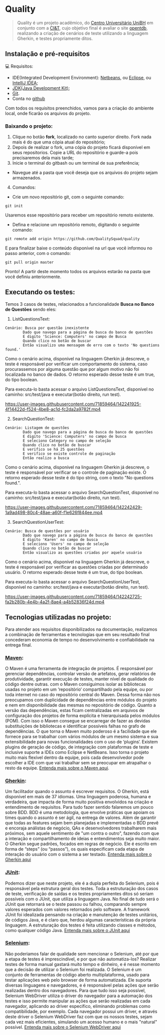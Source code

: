# **Quality**
> Quality é um projeto acadêmico, do [Centro Universitário UniBH](https://unibh.br/) em conjunto com a [CI&T](https://ciandt.com/br/pt-br/home), cujo objetivo final é avaliar o site [opentdb](https://opentdb.com), realizando a criação de cenários de teste utilizando a linguagem Gherkin, e testes propriamente ditos. 

## **Instalação e pré-requisitos**

💻 Requisitos:
* IDE(Integrated Development Environment): [Netbeans](https://netbeans.apache.org/download/index.html), ou [Eclipse](https://www.eclipse.org/downloads/), ou [IntelliJ IDEA](https://www.jetbrains.com/pt-br/idea/download/);
* [JDK(Java Development Kit)](https://www.oracle.com/java/technologies/downloads/);   
* [Git](https://git-scm.com/downloads).
* Conta no [github](https://github.com/signup?ref_cta=Sign+up&ref_loc=header+logged+out&ref_page=%2F&source=header-home)

Com todos os requisitos preenchidos, vamos para a criação do ambiente local, onde ficarão os arquivos do projeto.

### Baixando o projeto:

1. Clique no botão **fork**, localizado no canto superior direito. Fork nada mais é do que uma cópia atual do repositório;
2. Depois de realizar o fork, uma cópia do projeto ficará disponível em seus repositorios. Copie a URL do repositório e guarde-a pois precisaremos dela mais tarde;
3. Inicie o terminal do gitbash ou um terminal de sua preferência;
  - Navegue até a pasta que você deseja que os arquivos do projeto sejam armazenados.
4. Comandos:
 - Crie um novo repositório git, com o seguinte comando: 
```
git init
```
Usaremos esse repositório para receber um repositório remoto existente.

  - Defina e relacione um repositório remoto, digitando o seguinte comando: 
```
git remote add origin https://github.com/QualitySquad/quality
```
E para finalizar baixe o conteúdo disponível na url que você informou no passo anterior, com o comando:
```
git pull origin master
```
Pronto! A partir deste momento todos os arquivos estarão na pasta que você definiu anteriormente.

## Executando os testes:

Temos 3 casos de testes, relacionados a funcionalidade **Busca no Banco de Questões** sendo eles: 

1. ListQuestionsText:
```
Cenário: Busca por questão inexistente
        Dado que navego para a página de busca do banco de questões
        E digito 'Science: Computers' no campo de Busca
        Quando clico no botão de buscar
        Então visualizo uma mensagem de erro com o texto 'No questions found.'
```
Como o cenário acima, disponível na linguagem Gherkin já descreve, o teste é responsável por verificar um comportamento do sistema, caso procurassemos por alguma questão que por algum motivo não foi localizada no banco de dados. O retorno esperado desse teste é um true, do tipo boolean. 

Para executa-lo basta acessar o arquivo ListQuestionsText, disponível no caminho: src/test/java e executar(botão direito, run test).

https://user-images.githubusercontent.com/71859464/142241925-4f14422d-f524-4be8-ac1d-fc2da2a9782f.mp4

2. SearchQuestionTest:
```
Cenário: Listagem de questões
        Dado que navego para a página de busca do banco de questões
        E digito 'Science: Computers' no campo de busca
        E seleciono Category no campo de seleção  
        Quando clico no botão de buscar
        E verifico se há 25 questões
        E verifico se existe controle de paginação  
        Então realizo a busca
```
Como o cenário acima, disponível na linguagem Gherkin já descreve, o teste é responsável por verificar se o controle de paginação existe. O retorno esperado desse teste é do tipo string, com o texto "No questions found.". 

Para executa-lo basta acessar o arquivo SearchQuestionTest, disponível no caminho: src/test/java e executar(botão direito, run test).


https://user-images.githubusercontent.com/71859464/142242429-1a9ad498-80c4-48ae-a60f-f1e626f844ee.mp4



3. SearchQuestionUserTest:
```
Cenário: Busca de questões por usuário
        Dado que navego para a página de busca do banco de questões
        E digito 'Karen' no campo de busca
        E seleciono 'Users' no campo de seleção
        Quando clico no botão de buscar
        Então visualizo as questões criadas por aquele usuário
```
Como o cenário acima, disponível na linguagem Gherkin já descreve, o teste é responsável por verificar as questões criadas por determinado usuário. O retorno esperado desse teste é um true, do tipo boolean. 

Para executa-lo basta acessar o arquivo SearchQuestionUserTest, disponível no caminho: src/test/java e executar(botão direito, run test).


https://user-images.githubusercontent.com/71859464/142242725-fa2b280b-4e4b-4a2f-8ae4-a4b52836f24d.mp4



## Tecnologias utilizadas no projeto: 
Para atender aos requisitos disponibilizados na documentação, realizamos a combinação de ferramentas e tecnologias que em seu resultado final concederam economia de tempo no desenvolvimento e confiabilidade na entrega final.

### [Maven](https://maven.apache.org/):
O Maven é uma ferramenta de integração de projetos. É responsável por gerenciar dependências, controlar versão de artefatos, gerar relatórios de produtividade, garantir execução de testes, manter nível de qualidade do código dentre outras.
com o Maven consiguimos isolar as bibliotecas usadas no projeto em um ‘repositório‘ compartilhado pela equipe, ou por toda internet no caso do repositório central do Maven. Dessa forma não nos preocupamos com duplicidade de dependências entre módulos do projeto e nem em disponibilidade das mesmas no repositório de código. Quanto a versão das dependências, estas ficam centralizadas em arquivos de configuração dos projetos de forma explícita e hierarquisada pelos módulos (POM). Com isso o Maven consegue se encarregar de fazer as devidas substituições de bibliotecas e identificar possíveis falhas no grafo de dependências.
O que torna o Maven muito poderoso é a facilidade que ele fornece para se trabalhar com vários módulos de um mesmo sistema e sua extensibilidade para novas funcionalidades com o uso de ‘plugins‘. Existem plugins de geração de código, de integração com plataformas de teste e inclusive suporte a IDEs como Eclipse e NetBeans. Isso torna o projeto muito mais flexível dentro da equipe, pois cada desenvolvedor pode escolher a IDE com que vai trabalhar sem se preocupar em atrapalhar o resto da equipe. [Entenda mais sobre o Maven aqui](https://www.redspark.io/o-que-e-o-maven-e-seus-primeiros-passos-com-a-ferramenta/).

### [Gherkin](https://cucumber.io/docs/gherkin/reference/): 
Um facilitador quando o assunto é escrever requisitos. O Gherkin, está disponível em mais de 37 idiomas. Uma linguagem poderosa, humana e verdadeira, que impacta de forma muito positiva envolvidos na criação e entendimento de requisitos. Para tudo fazer sentido falaremos um pouco sobre BDD. BDD é uma metodologia, que envolve práticas que apoiam os times quando o assunto é ser ágil, na entrega de valores. Além de garantir que todas as features sejam bem planejadas e implementadas o BDD prevê e encoraja análistas de negócio, QAs e desenvolvedores trabalharem mais próximos, sem aquele sentimento de "um contra o outro", fazendo com que a interação e compartilhamento de ideias e entendimentos seja muito maior. O Gherkin segue padrões, focados em regras de negócio. Ele é escrito em forma de “steps” (ou “passos”), os quais especificam cada etapa de interação do usuário com o sistema a ser testado. [Entenda mais sobre o Gherkin aqui](https://blog.onedaytesting.com.br/bdd-introducao/) 

### [JUnit](https://junit.org/junit5/):
Podemos dizer que neste projeto, ele é a dupla perfeita do Selenium, pois é responsável pela estrutura geral dos testes. Toda a estruturação dos casos de teste, verificação de saídas e os testes propriamentes ditos só seriam possíveis com o JUnit, que utiliza a linguagem Java. No final de tudo será o JUnit que retornará se o teste passou ou falhou, comparando sempre valores esperados com valores retornados pelo software. A framework JUnit foi idealizada pensando na criação e manutenção de testes unitários, de códigos Java, e é claro que, herdou algumas características da própria linguagem. A estruturação dos testes é feita utilizando classes e métodos, como qualquer código Java. [Entenda mais sobre o JUnit aqui]()

### [Selenium](https://www.selenium.dev/documentation/webdriver/):
Não poderiamos falar de qualidade sem mencionar o Selenium, até por que a etapa de testes é imprescindível, e por que não automatiza-los? Realizar testes de forma manual gastará muito tempo e dinheiro, e é nesse momento que a decisão de utilizar o Selenium foi realizada. O Selenium é um conjunto de ferramentas de código aberto multiplataforma, usado para testar aplicações web pelo browser de forma automatizada. Ele suporta diversas linguagens e navegadores, e é responsável pelas ações que serão realizadas dentro dos navegadores. Para que tudo isso seja possível, Selenium WebDriver utiliza o driver do navegador para a automação dos testes e isso permite manipular as ações que serão realizadas em cada navegador, aplicando ao driver especifico, eliminando problemas como compatibilidade, por exemplo. Cada navegador possui um driver, e através deste driver o Selenium WebDriver faz com que os nossos testes, sejam cada vez mais eficientes, simulando um acesso humano e o mais "natural" possível. [Entenda mais sobre o Selenium WebDriver aqui]()
